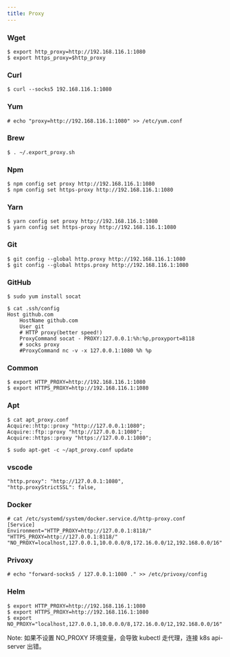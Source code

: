 ```yaml
---
title: Proxy
---
```


### Wget

    $ export http_proxy=http://192.168.116.1:1080
    $ export https_proxy=$http_proxy

### Curl

    $ curl --socks5 192.168.116.1:1080

### Yum

    # echo "proxy=http://192.168.116.1:1080" >> /etc/yum.conf

### Brew

    $ . ~/.export_proxy.sh

### Npm

    $ npm config set proxy http://192.168.116.1:1080
    $ npm config set https-proxy http://192.168.116.1:1080

### Yarn

    $ yarn config set proxy http://192.168.116.1:1080
    $ yarn config set https-proxy http://192.168.116.1:1080

### Git

    $ git config --global http.proxy http://192.168.116.1:1080
    $ git config --global https.proxy http://192.168.116.1:1080

### GitHub

    $ sudo yum install socat

    $ cat .ssh/config
    Host github.com
        HostName github.com
        User git
        # HTTP proxy(better speed!)
        ProxyCommand socat - PROXY:127.0.0.1:%h:%p,proxyport=8118
        # socks proxy
        #ProxyCommand nc -v -x 127.0.0.1:1080 %h %p

### Common

    $ export HTTP_PROXY=http://192.168.116.1:1080
    $ export HTTPS_PROXY=http://192.168.116.1:1080

### Apt

    $ cat apt_proxy.conf
    Acquire::http::proxy "http://127.0.0.1:1080";
    Acquire::ftp::proxy "http://127.0.0.1:1080";
    Acquire::https::proxy "https://127.0.0.1:1080";

    $ sudo apt-get -c ~/apt_proxy.conf update

### vscode

    "http.proxy": "http://127.0.0.1:1080",
    "http.proxyStrictSSL": false,

### Docker

    # cat /etc/systemd/system/docker.service.d/http-proxy.conf
    [Service]
    Environment="HTTP_PROXY=http://127.0.0.1:8118/" "HTTPS_PROXY=http://127.0.0.1:8118/" "NO_PROXY=localhost,127.0.0.1,10.0.0.0/8,172.16.0.0/12,192.168.0.0/16"

### Privoxy

    # echo "forward-socks5 / 127.0.0.1:1080 ." >> /etc/privoxy/config

### Helm

    $ export HTTP_PROXY=http://192.168.116.1:1080
    $ export HTTPS_PROXY=http://192.168.116.1:1080
    $ export NO_PROXY="localhost,127.0.0.1,10.0.0.0/8,172.16.0.0/12,192.168.0.0/16"

Note: 如果不设置 NO_PROXY 环境变量，会导致 kubectl 走代理，连接 k8s api-server 出错。
